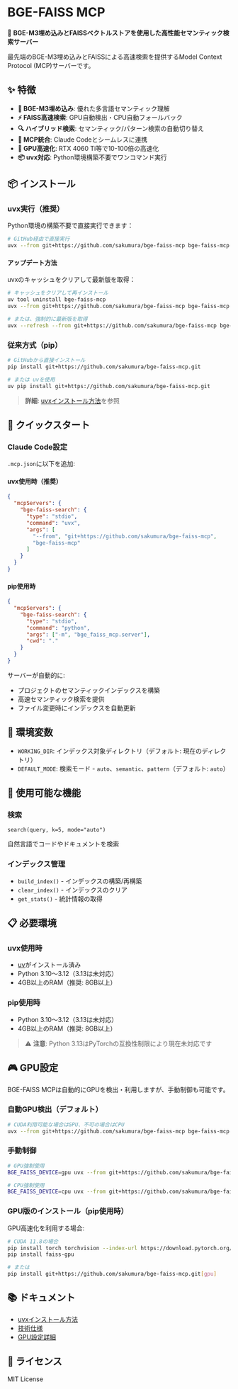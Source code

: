 # BGE-FAISS MCP

🚀 **BGE-M3埋め込みとFAISSベクトルストアを使用した高性能セマンティック検索サーバー**

最先端のBGE-M3埋め込みとFAISSによる高速検索を提供するModel Context Protocol (MCP)サーバーです。

## ✨ 特徴

- **🎯 BGE-M3埋め込み**: 優れた多言語セマンティック理解
- **⚡ FAISS高速検索**: GPU自動検出・CPU自動フォールバック
- **🔍 ハイブリッド検索**: セマンティック/パターン検索の自動切り替え
- **🔧 MCP統合**: Claude Codeとシームレスに連携
- **🚀 GPU高速化**: RTX 4060 Ti等で10-100倍の高速化
- **📦 uvx対応**: Python環境構築不要でワンコマンド実行

## 📦 インストール

### uvx実行（推奨）
Python環境の構築不要で直接実行できます：

```bash
# GitHub経由で直接実行
uvx --from git+https://github.com/sakumura/bge-faiss-mcp bge-faiss-mcp
```

#### アップデート方法
uvxのキャッシュをクリアして最新版を取得：

```bash
# キャッシュをクリアして再インストール
uv tool uninstall bge-faiss-mcp
uvx --from git+https://github.com/sakumura/bge-faiss-mcp bge-faiss-mcp

# または、強制的に最新版を取得
uvx --refresh --from git+https://github.com/sakumura/bge-faiss-mcp bge-faiss-mcp
```

### 従来方式（pip）
```bash
# GitHubから直接インストール
pip install git+https://github.com/sakumura/bge-faiss-mcp.git

# または uvを使用
uv pip install git+https://github.com/sakumura/bge-faiss-mcp.git
```

> **詳細**: [uvxインストール方法](docs/uvx-installation.md)を参照

## 🚀 クイックスタート

### Claude Code設定

`.mcp.json`に以下を追加:

#### uvx使用時（推奨）
```json
{
  "mcpServers": {
    "bge-faiss-search": {
      "type": "stdio",
      "command": "uvx",
      "args": [
        "--from", "git+https://github.com/sakumura/bge-faiss-mcp",
        "bge-faiss-mcp"
      ]
    }
  }
}
```

#### pip使用時
```json
{
  "mcpServers": {
    "bge-faiss-search": {
      "type": "stdio",
      "command": "python",
      "args": ["-m", "bge_faiss_mcp.server"],
      "cwd": "."
    }
  }
}
```

サーバーが自動的に:
- プロジェクトのセマンティックインデックスを構築
- 高速セマンティック検索を提供
- ファイル変更時にインデックスを自動更新

## 🔧 環境変数

- `WORKING_DIR`: インデックス対象ディレクトリ（デフォルト: 現在のディレクトリ）  
- `DEFAULT_MODE`: 検索モード - `auto`、`semantic`、`pattern`（デフォルト: `auto`）

## 📖 使用可能な機能

### 検索
```
search(query, k=5, mode="auto")
```
自然言語でコードやドキュメントを検索

### インデックス管理
- `build_index()` - インデックスの構築/再構築
- `clear_index()` - インデックスのクリア
- `get_stats()` - 統計情報の取得

## 📋 必要環境

### uvx使用時
- [uv](https://docs.astral.sh/uv/)がインストール済み
- Python 3.10～3.12（3.13は未対応）
- 4GB以上のRAM（推奨: 8GB以上）

### pip使用時
- Python 3.10～3.12（3.13は未対応）
- 4GB以上のRAM（推奨: 8GB以上）

> ⚠️ **注意**: Python 3.13はPyTorchの互換性制限により現在未対応です

## 🎮 GPU設定

BGE-FAISS MCPは自動的にGPUを検出・利用しますが、手動制御も可能です。

### 自動GPU検出（デフォルト）
```bash
# CUDA利用可能な場合はGPU、不可の場合はCPU
uvx --from git+https://github.com/sakumura/bge-faiss-mcp bge-faiss-mcp
```

### 手動制御
```bash
# GPU強制使用
BGE_FAISS_DEVICE=gpu uvx --from git+https://github.com/sakumura/bge-faiss-mcp bge-faiss-mcp

# CPU強制使用
BGE_FAISS_DEVICE=cpu uvx --from git+https://github.com/sakumura/bge-faiss-mcp bge-faiss-mcp
```

### GPU版のインストール（pip使用時）
GPU高速化を利用する場合:
```bash
# CUDA 11.8の場合
pip install torch torchvision --index-url https://download.pytorch.org/whl/cu118
pip install faiss-gpu

# または
pip install git+https://github.com/sakumura/bge-faiss-mcp.git[gpu]
```

## 📚 ドキュメント

- [uvxインストール方法](docs/uvx-installation.md)
- [技術仕様](docs/technical-spec.md)
- [GPU設定詳細](docs/gpu-setup.md)

## 📄 ライセンス

MIT License
